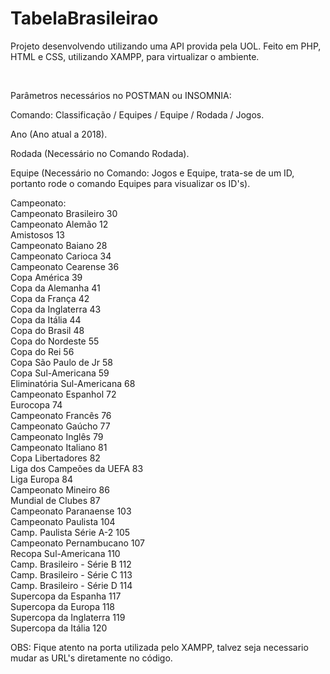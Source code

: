 # TabelaBrasileirao

Projeto desenvolvendo utilizando uma API provida pela UOL.
Feito em PHP, HTML e CSS, utilizando XAMPP, para virtualizar o ambiente.

<br>

Parâmetros necessários no POSTMAN ou INSOMNIA:

Comando: Classificação / Equipes / Equipe / Rodada / Jogos.

Ano (Ano atual a 2018).

Rodada (Necessário no Comando Rodada).

Equipe (Necessário no Comando: Jogos e Equipe, trata-se de um ID, portanto rode o comando Equipes para visualizar os ID's).

Campeonato: <br>
    Campeonato Brasileiro      30 <br>
    Campeonato Alemão          12 <br>
    Amistosos                  13 <br>
    Campeonato Baiano          28 <br>
    Campeonato Carioca         34 <br>
    Campeonato Cearense        36 <br>
    Copa América               39 <br>
    Copa da Alemanha           41 <br>
    Copa da França             42 <br>
    Copa da Inglaterra         43 <br>
    Copa da Itália             44 <br>
    Copa do Brasil             48 <br>
    Copa do Nordeste           55 <br>
    Copa do Rei                56 <br>
    Copa São Paulo de Jr       58 <br>
    Copa Sul-Americana         59 <br>
    Eliminatória Sul-Americana 68 <br>
    Campeonato Espanhol        72 <br>
    Eurocopa                   74 <br>
    Campeonato Francês         76 <br>
    Campeonato Gaúcho          77 <br>
    Campeonato Inglês          79 <br>
    Campeonato Italiano        81 <br>
    Copa Libertadores          82 <br>
    Liga dos Campeões da UEFA  83 <br>
    Liga Europa                84 <br>
    Campeonato Mineiro         86 <br>
    Mundial de Clubes          87 <br>
    Campeonato Paranaense      103 <br>
    Campeonato Paulista        104 <br>
    Camp. Paulista Série A-2   105 <br>
    Campeonato Pernambucano    107 <br>
    Recopa Sul-Americana       110 <br>
    Camp. Brasileiro - Série B 112 <br>
    Camp. Brasileiro - Série C 113 <br>
    Camp. Brasileiro - Série D 114 <br>
    Supercopa da Espanha       117 <br>
    Supercopa da Europa        118 <br>
    Supercopa da Inglaterra    119 <br>
    Supercopa da Itália        120 <br>

OBS: Fique atento na porta utilizada pelo XAMPP, talvez seja necessario mudar as URL's diretamente no código.